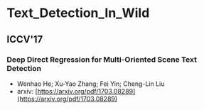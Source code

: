 # Text_Detection_In_Wild


## ICCV'17

### Deep Direct Regression for Multi-Oriented Scene Text Detection
- Wenhao He; Xu-Yao Zhang; Fei Yin; Cheng-Lin Liu
- arxiv: [https://arxiv.org/pdf/1703.08289](https://arxiv.org/pdf/1703.08289)
